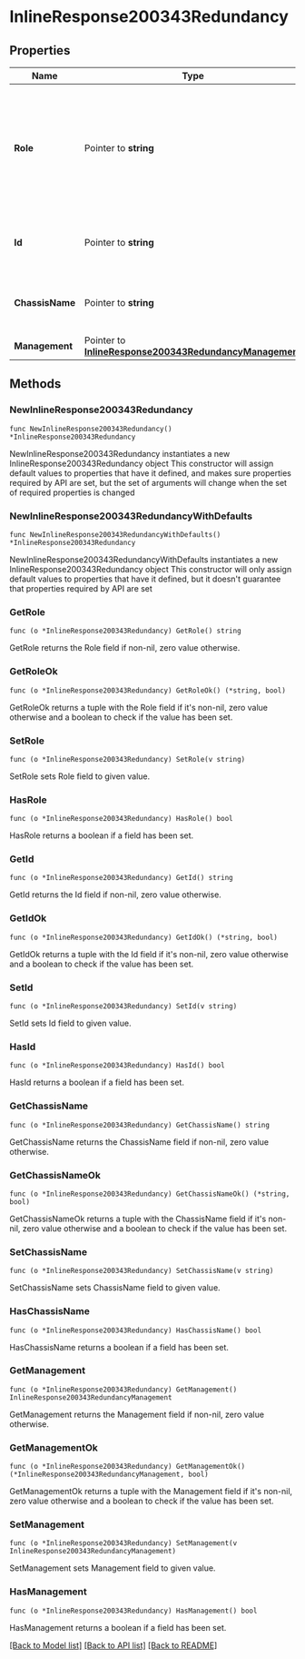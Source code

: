 # InlineResponse200343Redundancy

## Properties

Name | Type | Description | Notes
------------ | ------------- | ------------- | -------------
**Role** | Pointer to **string** | Wireless LAN controller role(Active, Active recovery, Standby hot, Standby recovery and Offline) | [optional] 
**Id** | Pointer to **string** | Wireless LAN controller redundancy ID | [optional] 
**ChassisName** | Pointer to **string** | Wireless LAN controller chassis name | [optional] 
**Management** | Pointer to [**InlineResponse200343RedundancyManagement**](InlineResponse200343RedundancyManagement.md) |  | [optional] 

## Methods

### NewInlineResponse200343Redundancy

`func NewInlineResponse200343Redundancy() *InlineResponse200343Redundancy`

NewInlineResponse200343Redundancy instantiates a new InlineResponse200343Redundancy object
This constructor will assign default values to properties that have it defined,
and makes sure properties required by API are set, but the set of arguments
will change when the set of required properties is changed

### NewInlineResponse200343RedundancyWithDefaults

`func NewInlineResponse200343RedundancyWithDefaults() *InlineResponse200343Redundancy`

NewInlineResponse200343RedundancyWithDefaults instantiates a new InlineResponse200343Redundancy object
This constructor will only assign default values to properties that have it defined,
but it doesn't guarantee that properties required by API are set

### GetRole

`func (o *InlineResponse200343Redundancy) GetRole() string`

GetRole returns the Role field if non-nil, zero value otherwise.

### GetRoleOk

`func (o *InlineResponse200343Redundancy) GetRoleOk() (*string, bool)`

GetRoleOk returns a tuple with the Role field if it's non-nil, zero value otherwise
and a boolean to check if the value has been set.

### SetRole

`func (o *InlineResponse200343Redundancy) SetRole(v string)`

SetRole sets Role field to given value.

### HasRole

`func (o *InlineResponse200343Redundancy) HasRole() bool`

HasRole returns a boolean if a field has been set.

### GetId

`func (o *InlineResponse200343Redundancy) GetId() string`

GetId returns the Id field if non-nil, zero value otherwise.

### GetIdOk

`func (o *InlineResponse200343Redundancy) GetIdOk() (*string, bool)`

GetIdOk returns a tuple with the Id field if it's non-nil, zero value otherwise
and a boolean to check if the value has been set.

### SetId

`func (o *InlineResponse200343Redundancy) SetId(v string)`

SetId sets Id field to given value.

### HasId

`func (o *InlineResponse200343Redundancy) HasId() bool`

HasId returns a boolean if a field has been set.

### GetChassisName

`func (o *InlineResponse200343Redundancy) GetChassisName() string`

GetChassisName returns the ChassisName field if non-nil, zero value otherwise.

### GetChassisNameOk

`func (o *InlineResponse200343Redundancy) GetChassisNameOk() (*string, bool)`

GetChassisNameOk returns a tuple with the ChassisName field if it's non-nil, zero value otherwise
and a boolean to check if the value has been set.

### SetChassisName

`func (o *InlineResponse200343Redundancy) SetChassisName(v string)`

SetChassisName sets ChassisName field to given value.

### HasChassisName

`func (o *InlineResponse200343Redundancy) HasChassisName() bool`

HasChassisName returns a boolean if a field has been set.

### GetManagement

`func (o *InlineResponse200343Redundancy) GetManagement() InlineResponse200343RedundancyManagement`

GetManagement returns the Management field if non-nil, zero value otherwise.

### GetManagementOk

`func (o *InlineResponse200343Redundancy) GetManagementOk() (*InlineResponse200343RedundancyManagement, bool)`

GetManagementOk returns a tuple with the Management field if it's non-nil, zero value otherwise
and a boolean to check if the value has been set.

### SetManagement

`func (o *InlineResponse200343Redundancy) SetManagement(v InlineResponse200343RedundancyManagement)`

SetManagement sets Management field to given value.

### HasManagement

`func (o *InlineResponse200343Redundancy) HasManagement() bool`

HasManagement returns a boolean if a field has been set.


[[Back to Model list]](../README.md#documentation-for-models) [[Back to API list]](../README.md#documentation-for-api-endpoints) [[Back to README]](../README.md)


